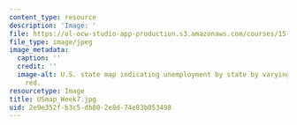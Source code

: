 ```yaml
---
content_type: resource
description: 'Image: '
file: https://ol-ocw-studio-app-production.s3.amazonaws.com/courses/15-071-the-analytics-edge-spring-2017/2e9e352fb3c5db802e8d74e83b053498_USmap_Week7.jpg
file_type: image/jpeg
image_metadata:
  caption: ''
  credit: ''
  image-alt: U.S. state map indicating unemployment by state by varying shades of
    red.
resourcetype: Image
title: USmap_Week7.jpg
uid: 2e9e352f-b3c5-db80-2e8d-74e83b053498
---
```

